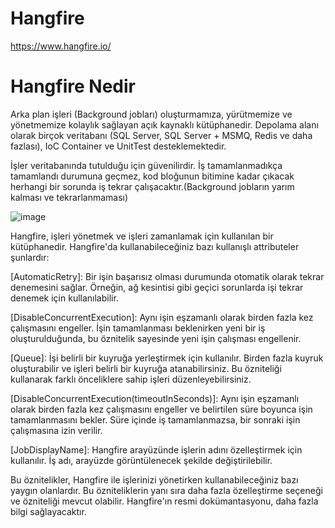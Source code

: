 # Hangfire

https://www.hangfire.io/
# Hangfire Nedir
Arka plan işleri (Background jobları) oluşturmamıza, yürütmemize ve yönetmemize kolaylık sağlayan açık kaynaklı kütüphanedir. Depolama alanı olarak birçok veritabanı (SQL Server, SQL Server + MSMQ, Redis ve daha fazlası), IoC Container ve UnitTest desteklemektedir.

İşler veritabanında tutulduğu için güvenilirdir. İş tamamlanmadıkça tamamlandı durumuna geçmez, kod bloğunun bitimine kadar çıkacak herhangi bir sorunda iş tekrar çalışacaktır.(Background jobların yarım kalması ve tekrarlanmaması)

![image](https://user-images.githubusercontent.com/77778888/216307379-c3e19ad9-a7fe-49b7-a0b1-b4cb84882659.png)


Hangfire, işleri yönetmek ve işleri zamanlamak için kullanılan bir kütüphanedir. Hangfire'da kullanabileceğiniz bazı kullanışlı attributeler şunlardır:

[AutomaticRetry]: Bir işin başarısız olması durumunda otomatik olarak tekrar denemesini sağlar. Örneğin, ağ kesintisi gibi geçici sorunlarda işi tekrar denemek için kullanılabilir.

[DisableConcurrentExecution]: Aynı işin eşzamanlı olarak birden fazla kez çalışmasını engeller. İşin tamamlanması beklenirken yeni bir iş oluşturulduğunda, bu öznitelik sayesinde yeni işin çalışması engellenir.

[Queue]: İşi belirli bir kuyruğa yerleştirmek için kullanılır. Birden fazla kuyruk oluşturabilir ve işleri belirli bir kuyruğa atanabilirsiniz. Bu özniteliği kullanarak farklı önceliklere sahip işleri düzenleyebilirsiniz.

[DisableConcurrentExecution(timeoutInSeconds)]: Aynı işin eşzamanlı olarak birden fazla kez çalışmasını engeller ve belirtilen süre boyunca işin tamamlanmasını bekler. Süre içinde iş tamamlanmazsa, bir sonraki işin çalışmasına izin verilir.

[JobDisplayName]: Hangfire arayüzünde işlerin adını özelleştirmek için kullanılır. İş adı, arayüzde görüntülenecek şekilde değiştirilebilir.

Bu öznitelikler, Hangfire ile işlerinizi yönetirken kullanabileceğiniz bazı yaygın olanlardır. Bu özniteliklerin yanı sıra daha fazla özelleştirme seçeneği ve özniteliği mevcut olabilir. Hangfire'ın resmi dokümantasyonu, daha fazla bilgi sağlayacaktır.
